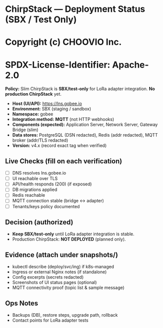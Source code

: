 # ChirpStack — Deployment Status (SBX / Test Only)
# Copyright (c) CHOOVIO Inc.
# SPDX-License-Identifier: Apache-2.0

**Policy:** Slim ChirpStack is **SBX/test-only** for LoRa adapter integration. **No production ChirpStack** yet.

- **Host (UI/API):** https://lns.gobee.io
- **Environment:** SBX (staging / sandbox)
- **Namespace:** gobee
- **Integration method:** **MQTT** (not HTTP webhooks)
- **Components (expected):** Application Server, Network Server, Gateway Bridge (slim)
- **Data stores:** PostgreSQL (DSN redacted), Redis (addr redacted), MQTT broker (addr/TLS redacted)
- **Version:** v4.x (record exact tag when verified)

## Live Checks (fill on each verification)
- [ ] DNS resolves lns.gobee.io
- [ ] UI reachable over TLS
- [ ] API/health responds (200) (if exposed)
- [ ] DB migrations applied
- [ ] Redis reachable
- [ ] MQTT connection stable (bridge ↔ adapter)
- [ ] Tenants/keys policy documented

## Decision (authorized)
- **Keep SBX/test-only** until LoRa adapter integration is stable.
- Production ChirpStack: **NOT DEPLOYED** (planned only).

## Evidence (attach under snapshots/)
- kubectl describe (deploy/svc/ing) if k8s-managed
- Ingress or external Nginx notes (if standalone)
- Config excerpts (secrets redacted)
- Screenshots of UI status pages (optional)
- MQTT connectivity proof (topic list & sample message)

## Ops Notes
- Backups (DB), restore steps, upgrade path, rollback
- Contact points for LoRa adapter tests